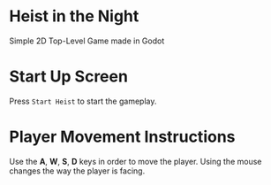 # Heist in the Night
Simple 2D Top-Level Game made in Godot

# Start Up Screen
Press `Start Heist` to start the gameplay.



# Player Movement Instructions
Use the **A**, **W**, **S**, **D** keys in order to move the player. Using the mouse changes the way the player is facing.


